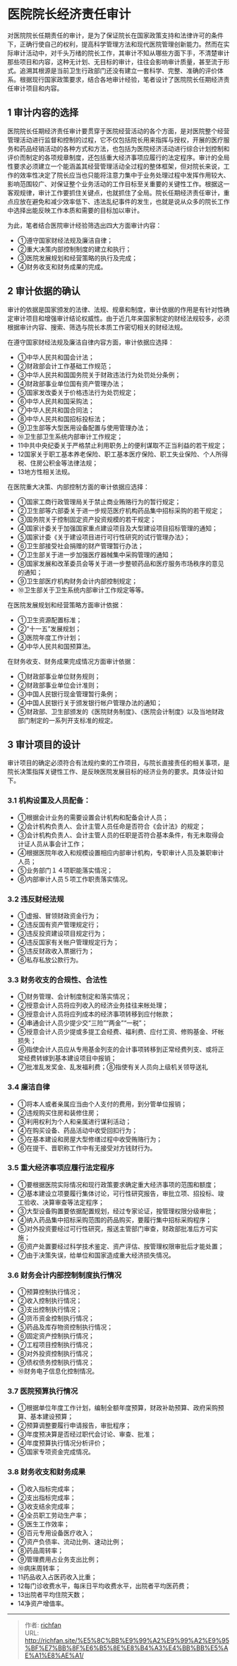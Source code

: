 # 医院院长经济责任审计

对医院院长任期责任的审计，是为了保证院长在国家政策支持和法律许可的条件下，正确行使自己的权利，提高科学管理方法和现代医院管理创新能力。然而在实际审计活动中，对千头万绪的院长工作，其审计不知从哪些方面下手，不清楚审计那些项目和内容，这种无计划、无目标的审计，往往会影响审计质量，甚至流于形式。追溯其根源是当前卫生行政部门还没有建立一套科学、完整、准确的评价体系。根据现行国家政策要求，结合各地审计经验，笔者设计了医院院长任期经济责任审计项目和内容。

## 1 审计内容的选择

医院院长任期经济责任审计要贯穿于医院经营活动的各个方面，是对医院整个经营管理活动进行监督和控制的过程，它不仅包括院长用来指挥与授权，开展的医疗服务和药品经销活动的各种方式和方法，也包括为医院经济活动进行综合计划控制和评价而制定的各项规章制度，还包括重大经济事项应履行的法定程序。审计的全局性要求必须建立一个能涵盖其经营管理活动全过程的整体框架，但对院长来说，工作的效率性决定了院长应当也只能将注意力集中于业务处理过程中发挥作用较大、影响范围较广、对保证整个业务活动的工作目标至关重要的关键性工作。根据这一客观规律，审计工作要抓住关键点，也就抓住了全局。院长任期经济责任审计，重点应放在避免和减少效率低下、违法乱纪事件的发生，也就是说从众多的院长工作中选择出能反映工作本质和需要的目标加以审计。

为此，笔者结合医院审计经验筛选出四大方面审计内容：

- ①遵守国家财经法规及廉洁自律；
- ②重大决策内部控制制度的建立和执行；
- ③医院发展规划和经营策略的执行及完成；
- ④财务收支和财务成果的完成。

## 2 审计依据的确认

审计的依据是国家颁发的法律、法规、规章和制度，审计依据的作用是有针对性确定审计项目和增强审计结论权威性。由于近几年来国家制定的财经法规较多，必须根据审计内容、搜索、筛选与院长本质工作密切相关的财经法规。

在遵守国家财经法规及廉洁自律内容方面，审计依据应选择：

- ①中华人民共和国会计法；
- ②财政部会计工作基础工作规范；
- ③中华人民共和国国务院关于财政违法行为处罚处分条例；
- ④财政部事业单位国有资产管理办法；
- ⑤国家发改委关于价格违法行为处罚规定；
- ⑥中华人民共和国采购法；
- ⑦中华人民共和国合同法；
- ⑧中华人民共和国招标投标法；
- ⑨卫生部等大型医用设备配置与使用管理办法；
- ⑩卫生部卫生系统内部审计工作规定；
- 11中共中央纪委关于严格禁止利用职务上的便利谋取不正当利益的若干规定；
- 12国家关于职工基本养老保险、职工基本医疗保险、职工失业保险、个人所得税、住房公积金等法律法规；
- 13地方性相关法规。

在医院重大决策、内部控制方面的审计依据应选择：

- ①国家工商行政管理局关于禁止商业贿赂行为的暂行规定；
- ②卫生部等六部委关于进一步规范医疗机构药品集中招标采购的若干规定；
- ③国务院关于控制固定资产投资规模的若干规定；
- ④国家计委关于加强国家重点建设项目及大型建设项目招标管理的通知；
- ⑤国家计委《关于建设项目进行可行性研究的试行管理办法》；
- ⑥卫生部接受社会捐赠的财产管理暂行办法；
- ⑦卫生部关于进一步加强医疗器械集中采购管理的通知；
- ⑧国家发展和改革委员会等关于进一步整顿药品和医疗服务市场秩序的意见的通知；
- ⑨卫生部医疗机构财务会计内部控制规定；
- ⑩卫生部关于卫生系统内部审计工作规定等等。

在医院发展规划和经营策略方面审计依据：

- ①卫生资源配置标准；
- ②“十一五”发展规划；
- ③医院年度工作计划；
- ④中华人民共和国预算法。

在财务收支、财务成果完成情况方面审计依据：

- ①财政部事业单位财务规则；
- ②财政部事业单位会计准则；
- ③中国人民银行现金管理暂行条例；
- ④中国人民银行关于颁发银行帐户管理办法的通知；
- ⑤财政部、卫生部颁发的《医院财务制度》、《医院会计制度》以及当地财政部门制定的一系列开支标准的规定。

## 3 审计项目的设计

审计项目的确定必须符合有法规约束的工作项目，与院长直接责任的相关事项，是院长决策指挥关键性工作、是反映医院发展目标的经济业务的要求。具体设计如下。

### 3.1 机构设置及人员配备：

- ①根据会计业务的需要设置会计机构和配备会计人员；
- ②会计机构负责人、会计主管人员任命是否符合《会计法》的规定；
- ③会计机构负责人、会计主管人员的任职是否符合基本条件，有无未取得会计证人员从事会计工作；
- ④根据医院年收入和规模设置相应内部审计机构，专职审计人员及兼职审计人员；
- ⑤业务部门１４项职能落实情况；
- ⑥内部审计人员５项工作职责落实情况。

### 3.2 违反财经法规

- ①虚报、冒领财政资金行为；
- ②违反国有资产管理规定行；
- ③违反投资建设项目规定行为；
- ④违反国家有关帐户管理规定行为；
- ⑤违反财政收入票据行为；
- ⑥私存私放公款行为。

### 3.3 财务收支的合规性、合法性

- ①财务管理、会计制度制定和落实情况；
- ②授意会计人员将应列收入的经济业务挂往来帐处理；
- ③授意会计人员将应列成本的经济事项转移到应付帐款；
- ④串通会计人员少提少交“三险”“两金”“一税”；
- ⑤授意会计人员少提或多提工会经费、福利费、应付工资、修购基金、坏帐损失；
- ⑥指使会计人员应从专用基金列支的会计事项转移到正常经费列支、或将正常经费转嫁到基本建设项目中报销；
- ⑦批准乱发奖金、乱发福利费；⑧指使有关人员向上级机关领导送礼

### 3.4 廉洁自律

- ①将本人或者亲属应当由个人支付的费用，到分管单位报销；
- ②违规购买住房和装修住房；
- ③利用权利为个人和亲属进行谋利活动；
- ④在购买设备、药品活动中收受回扣行为；
- ⑤在基本建设和房屋大型修缮过程中收受贿赂行为；
- ⑥在提干、晋职称工作中有无接受对方钱财行为。

### 3.5 重大经济事项应履行法定程序

- ①要根据医院实际情况和现行政策要求确定重大经济事项的范围和额度；
- ②基本建设立项要履行集体讨论，可行性研究报告，审批立项、招投标、竣工验收、决算审查等法定程序；
- ③大型设备购置要依据配置规划，经过专家论证，按管理权限分级审批；
- ④纳入药品集中招标采购范围的药品购买，要履行集中招标采购程序；
- ⑤对外投资要经过可行性研究，报送主管部门审查，财政部批准后方可实施；
- ⑥资产处置要经过科学技术鉴定、资产评估、按管理权限审批后才能处置；
- ⑦由于决策失误，给单位和国家造成重大经济损失情况。

### 3.6 财务会计内部控制制度执行情况

- ①预算控制执行情况；
- ②收入控制执行情况；
- ③支出控制执行情况；
- ④货币资金控制执行情况；
- ⑤药品及库存物资控制执行情况；
- ⑥固定资产控制执行情况；
- ⑦工程项目控制执行情况；
- ⑧对外投资控制执行情况；
- ⑨债权债务控制执行情况；
- ⑩财务电子信息化控制情况。

### 3.7 医院预算执行情况

- ①根据单位年度工作计划，编制全额年度预算，财政补助预算、政府采购预算、基本建设预算；
- ②预算调整要履行申请报告，审批程序；
- ③年度预决算是否经过职代会讨论、审查、批准；
- ④年度预算执行情况分析评价；
- ⑤国家专项资金完成情况。

### 3.8 财务收支和财务成果

- ①收入指标完成率；
- ②支出指标完成率；
- ③收支结余完成率；
- ④全员职工劳动生产率；
- ⑤医生工作效率；
- ⑥百元专用设备医疗收入；
- ⑦资产负债率、流动比例、速动比例；
- ⑧药品周转率；
- ⑨管理费用占业务支出比例；
- ⑩病床周转率；
- 11药品收入占医药收入比重；
- 12每门诊收费水平，每床日平均收费水平，出院者平均医药费；
- 13出院者平均住院天数；
- 14净资产增值率。

---

> 作者: [richfan](https://richfan.site/)  
> URL: http://richfan.site/%E5%8C%BB%E9%99%A2%E9%99%A2%E9%95%BF%E7%BB%8F%E6%B5%8E%E8%B4%A3%E4%BB%BB%E5%AE%A1%E8%AE%A1/  

